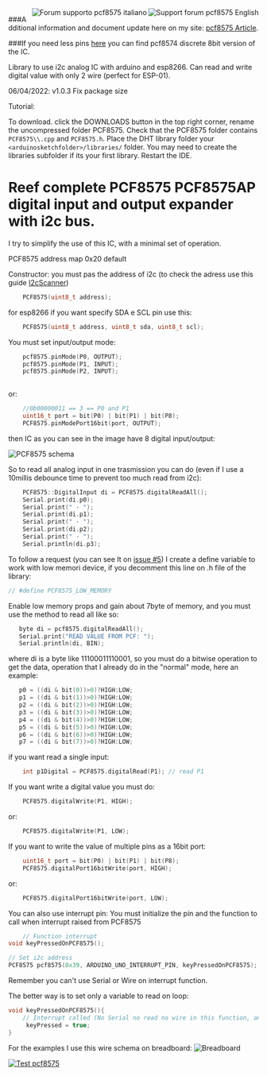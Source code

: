 <div>
<a href="https://www.mischianti.org/forums/forum/mischiantis-libraries/pcf8575-16bits-i2c-digital-i-o-expander/"><img
  src="https://github.com/xreef/LoRa_E32_Series_Library/raw/master/resources/buttonSupportForumEnglish.png" alt="Support forum pcf8575 English"
   align="right"></a>
</div>
<div>
<a href="https://www.mischianti.org/it/forums/forum/le-librerie-di-mischianti/pcf8575-expander-digitale-i-o-i2c-a-16bits/"><img
  src="https://github.com/xreef/LoRa_E32_Series_Library/raw/master/resources/buttonSupportForumItaliano.png" alt="Forum supporto pcf8575 italiano"
  align="right"></a>
</div>

###Additional information and document update here on my site: [pcf8575 Article](https://www.mischianti.org/2019/07/22/pcf8575-i2c-16-bit-digital-i-o-expander/).

###If you need less pins [here](https://www.mischianti.org/2019/01/02/pcf8574-i2c-digital-i-o-expander-fast-easy-usage/) you can find pcf8574 discrete 8bit version of the IC.

Library to use i2c analog IC with arduino and esp8266. Can read and write digital value with only 2 wire (perfect for ESP-01).

06/04/2022: v1.0.3 Fix package size

Tutorial: 

To download. click the DOWNLOADS button in the top right corner, rename the uncompressed folder PCF8575. Check that the PCF8575 folder contains `PCF8575\\.cpp` and `PCF8575.h`. Place the DHT library folder your `<arduinosketchfolder>/libraries/` folder. You may need to create the libraries subfolder if its your first library. Restart the IDE.

# Reef complete PCF8575 PCF8575AP digital input and output expander with i2c bus.
I try to simplify the use of this IC, with a minimal set of operation.

PCF8575 address map 0x20 default

Constructor:
you must pas the address of i2c (to check the adress use this guide [I2cScanner](https://playground.arduino.cc/Main/I2cScanner)) 
```cpp
	PCF8575(uint8_t address);
```
for esp8266 if you want specify SDA e SCL pin use this:

```cpp
	PCF8575(uint8_t address, uint8_t sda, uint8_t scl);
```
You must set input/output mode:
```cpp
	pcf8575.pinMode(P0, OUTPUT);
	pcf8575.pinMode(P1, INPUT);
	pcf8575.pinMode(P2, INPUT);
    
```
or:
```cpp
	//0b00000011 == 3 == P0 and P1
    uint16_t port = bit(P0) | bit(P1) | bit(P8);
    PCF8575.pinModePort16bit(port, OUTPUT);
```
then IC as you can see in the image have 8 digital input/output:

![PCF8575 schema](https://github.com/xreef/PCF8575_library/blob/master/resources/PCF8575-pins.gif)

So to read all analog input in one trasmission you can do (even if I use  a 10millis debounce time to prevent too much read from i2c):
```cpp
	PCF8575::DigitalInput di = PCF8575.digitalReadAll();
	Serial.print(di.p0);
	Serial.print(" - ");
	Serial.print(di.p1);
	Serial.print(" - ");
	Serial.print(di.p2);
	Serial.print(" - ");
	Serial.println(di.p3);
```

To follow a request (you can see It on [issue #5](https://github.com/xreef/PCF8575_library/issues/5)) I create a define variable to work with low memori device, if you decomment this line on .h file of the library:

```cpp
// #define PCF8575_LOW_MEMORY
```

Enable low memory props and gain about 7byte of memory, and you must use the method to read all like so:

 ```cpp
	byte di = pcf8575.digitalReadAll();
	Serial.print("READ VALUE FROM PCF: ");
	Serial.println(di, BIN);
```

where di is a byte like 11100011110001, so you must do a bitwise operation to get the data, operation that I already do in the "normal" mode, here an example:

 ```cpp
	p0 = ((di & bit(0))>0)?HIGH:LOW;
	p1 = ((di & bit(1))>0)?HIGH:LOW;
	p2 = ((di & bit(2))>0)?HIGH:LOW;
	p3 = ((di & bit(3))>0)?HIGH:LOW;
	p4 = ((di & bit(4))>0)?HIGH:LOW;
	p5 = ((di & bit(5))>0)?HIGH:LOW;
	p6 = ((di & bit(6))>0)?HIGH:LOW;
	p7 = ((di & bit(7))>0)?HIGH:LOW;
 ```
 

if you want read a single input:

```cpp
	int p1Digital = PCF8575.digitalRead(P1); // read P1
```

If you want write a digital value you must do:
```cpp
	PCF8575.digitalWrite(P1, HIGH);
```
or:
```cpp
	PCF8575.digitalWrite(P1, LOW);
```
If you want to write the value of multiple pins as a 16bit port:
```cpp
    uint16_t port = bit(P0) | bit(P1) | bit(P8);
    PCF8575.digitalPort16bitWrite(port, HIGH);
```
or:
```cpp
	PCF8575.digitalPort16bitWrite(port, LOW);
```

You can also use interrupt pin:
You must initialize the pin and the function to call when interrupt raised from PCF8575
```cpp
	// Function interrupt
void keyPressedOnPCF8575();

// Set i2c address
PCF8575 pcf8575(0x39, ARDUINO_UNO_INTERRUPT_PIN, keyPressedOnPCF8575);
```
Remember you can't use Serial or Wire on interrupt function.

The better way is to set only a variable to read on loop:
```cpp
void keyPressedOnPCF8575(){
	// Interrupt called (No Serial no read no wire in this function, and DEBUG disabled on PCF library)
	 keyPressed = true;
}
```

For the examples I use this wire schema on breadboard:
![Breadboard](https://github.com/xreef/PCF8575_library/raw/master/resources/testReadWriteLedButton_bb.png)

[![Test pcf8575](https://img.youtube.com/vi/jWeHzBLeN6s/0.jpg)](https://youtu.be/jWeHzBLeN6s "Test pcf8575")
